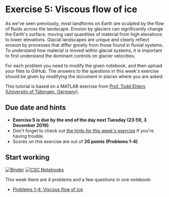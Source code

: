 # Exercise 5: Viscous flow of ice

As we've seen previously, most landforms on Earth are sculpted by the flow of fluids across the landscape. Erosion by glaciers can significantly change the Earth's surface, moving vast quantities of material from high elevations to lower elevations. Glacial landscapes are unique and clearly reflect erosion by processes that differ greatly from those found in fluvial systems.
To understand how material is moved within glacial systems, it is important to first understand the dominant controls on glacier velocities.

For each problem you need to modify the given notebook, and then upload your files to GitHub.
The answers to the questions in this week's exercise should be given by modifying the document in places where you are asked.

This tutorial is based on a MATLAB exercise from [Prof. Todd Ehlers (University of Tübingen, Germany)](http://www.geo.uni-tuebingen.de/?id=2183).

## Due date and hints

- **Exercise 5 is due by the end of the day next Tuesday (23:59, 3 December 2019)**.
- Don't forget to check out [the hints for this week's exercise](https://introqg.github.io/site/lessons/L5/exercise-5.html) if you're having trouble.
- Scores on this exercise are out of **20 points (Problems 1-4)**.

## Start working

[![Binder](https://mybinder.org/badge.svg)](https://mybinder.org/v2/gh/introqg/notebooks/master?urlpath=lab)
[![CSC Notebooks](https://img.shields.io/badge/launch-CSC%20notebook-blue.svg)](https://notebooks.csc.fi/#/blueprint/d8bb9216112e4dc298f51de49b9fae56)

This week there are 4 problems and a few questions in one notebook:

 - [Problems 1-4: Viscous flow of ice](Exercise-5-problems-1-4.ipynb)